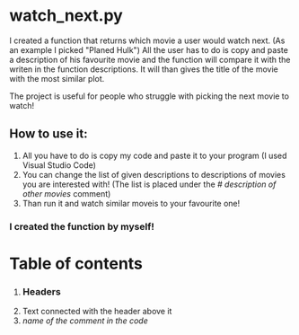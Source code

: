 # watch_next.py

I created a function that returns which movie a user would watch next. (As an example I picked "Planed Hulk")
All the user has to do is copy and paste a description of his favourite movie and the function will compare it with the writen in the function descriptions.
It will than gives the title of the movie with the most similar plot. 

The project is useful for people who struggle with picking the next movie to watch!

## How to use it:
1. All you have to do is copy my code and paste it to your program (I used Visual Studio Code)
2. You can change the list of given descriptions to descriptions of movies you are interested with! (The list is placed under the *# description of other movies* comment)
3. Than run it and watch similar moveis to your favourite one!

### I created the function by myself!

# Table of contents

1. ### Headers
2. Text connected with the header above it
3. *name of the comment in the code*
